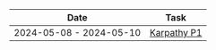| Date       | Task          |
|------------|---------------|
| 2024-05-08 - 2024-05-10 | [Karpathy P1](https://www.youtube.com/watch?v=VMj-3S1tku0)  |
